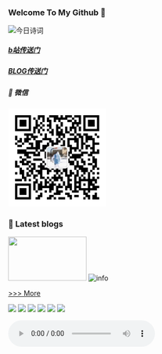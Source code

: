 ### Welcome To My Github 👋

![今日诗词](https://v2.jinrishici.com/one.svg)

##### [b站传送门](https://space.bilibili.com/477763670?spm_id_from=333.1007.0.0)         
##### [BLOG传送门](https://lsyhahaha.github.io/)
##### 🎨 微信

<img height="200" src="https://raw.githubusercontent.com/lsyhahaha/lsyhahaha/main/img/mmqrcode1644127195171.png" width="200"/>

### 🎨 Latest blogs

<img src="https://cn.bing.com/th?id=OHR.MexicoMonarchs_ROW1618920762_1920x1080.jpg&amp;amp;amp;amp;amp;amp;rf=LaDigue_1920x1080.jpg&amp;amp;amp;amp;amp;amp;pid=hp" width="160" height="90"/>
<img alt="info" height="" src="https://github-readme-stats.vercel.app/api?username=lsyhahaha&amp;amp;show_icons=true&amp;amp;count_private=true&amp;amp;hide=prs&amp;amp;theme=default_repocard" width=""/>

[>>> More](https://java8.ml/archives/)

[![](https://img.shields.io/badge/徽标学习-green.svg)](https://www.cnblogs.com/sddai/p/13779316.html)
[![](https://img.shields.io/badge/spark-red.svg)](https://spark.apache.org/)
[![](https://img.shields.io/badge/-Java-007396?style=flat-square&logo=java&logoColor=ffffff)](https://reactjs.org/)
[![](https://img.shields.io/badge/-C-inactive?style=flat-square&logo=C&logoColor=ffffff)](https://reactjs.org/)
[![](https://img.shields.io/badge/-Python-blue?style=flat-square&logo=Python&logoColor=ffffff)](https://www.python.org/)
[![](https://img.shields.io/badge/-Markdown-inactive?style=flat-square&logo=Markdown&logoColor=ffffff)](https://markdown-here.com)

<!DOCTYPE html>
<html lang="en">
<head>
    <meta charset="UTF-8">
</head>
<body>
<audio id="audio1" controls="controls">
    <!--    <source src="富士山下.mp3" type="audio/ogg">-->
    <source src="C:\Users\98708\Desktop\lsyhahaha\music\start.mp3" type="audio/ogg">
    Your browser does not support the audio tag.
</audio>
</body>
</html>
<script>
    var audio = document.getElementById('audio1');
    var btn1 = document.getElementById('btn');
    playmp3 = function () {
        if (audio !== null) {
            if (audio.paused) {
                btn1.value = "暂停";
                audio.play();
            } else {
                btn1.value = "开始";
                audio.pause();
            }
        }
    }
</script>



